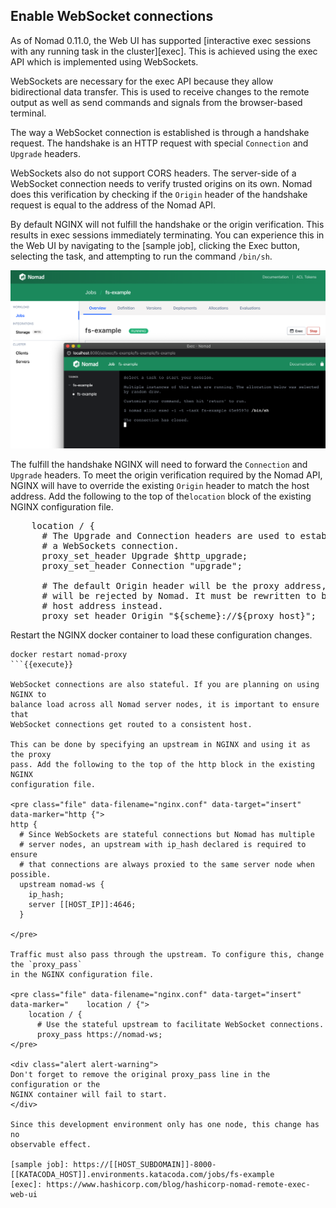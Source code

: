 <style type="text/css">
.alert { position: relative; padding: .75rem 1.25rem; margin-bottom: 1rem; border: 1px solid transparent; border-radius: .25rem; }
.alert-warning { color: #856404; background-color: #fff3cd; border-color: #ffeeba; }
</style>
## Enable WebSocket connections

As of Nomad 0.11.0, the Web UI has supported [interactive exec sessions with any
running task in the cluster][exec]. This is achieved using the exec API which is
implemented using WebSockets.

WebSockets are necessary for the exec API because they allow bidirectional data
transfer. This is used to receive changes to the remote output as well as send
commands and signals from the browser-based terminal.

The way a WebSocket connection is established is through a handshake request.
The handshake is an HTTP request with special `Connection` and `Upgrade`
headers.

WebSockets also do not support CORS headers. The server-side of a WebSocket
connection needs to verify trusted origins on its own. Nomad does this
verification by checking if the `Origin` header of the handshake request is
equal to the address of the Nomad API.

By default NGINX will not fulfill the handshake or the origin verification. This
results in exec sessions immediately terminating. You can experience this in the
Web UI by navigating to the [sample job], clicking the Exec button, selecting the
task, and attempting to run the command `/bin/sh`.

![Error in the UI when running /bin/sh. The connection has closed.](./assets/cannot-remote-exec.png)

The fulfill the handshake NGINX will need to forward the `Connection` and
`Upgrade` headers. To meet the origin verification required by the Nomad API,
NGINX will have to override the existing `Origin` header to match the host
address. Add the following to the top of the`location` block of the existing
NGINX configuration file.

<pre class="file" data-filename="nginx.conf" data-target="insert" data-marker="    location / {">
    location / {
      # The Upgrade and Connection headers are used to establish
      # a WebSockets connection.
      proxy_set_header Upgrade $http_upgrade;
      proxy_set_header Connection "upgrade";

      # The default Origin header will be the proxy address, which
      # will be rejected by Nomad. It must be rewritten to be the
      # host address instead.
      proxy_set_header Origin "${scheme}://${proxy_host}";
</pre>

Restart the NGINX docker container to load these configuration changes.

```
docker restart nomad-proxy
```{{execute}}

WebSocket connections are also stateful. If you are planning on using NGINX to
balance load across all Nomad server nodes, it is important to ensure that
WebSocket connections get routed to a consistent host.

This can be done by specifying an upstream in NGINX and using it as the proxy
pass. Add the following to the top of the http block in the existing NGINX
configuration file.

<pre class="file" data-filename="nginx.conf" data-target="insert" data-marker="http {">
http {
  # Since WebSockets are stateful connections but Nomad has multiple
  # server nodes, an upstream with ip_hash declared is required to ensure
  # that connections are always proxied to the same server node when possible.
  upstream nomad-ws {
    ip_hash;
    server [[HOST_IP]]:4646;
  }

</pre>

Traffic must also pass through the upstream. To configure this, change the `proxy_pass`
in the NGINX configuration file.

<pre class="file" data-filename="nginx.conf" data-target="insert" data-marker="    location / {">
    location / {
      # Use the stateful upstream to facilitate WebSocket connections.
      proxy_pass https://nomad-ws;
</pre>

<div class="alert alert-warning">
Don't forget to remove the original proxy_pass line in the configuration or the
NGINX container will fail to start.
</div>

Since this development environment only has one node, this change has no
observable effect.

[sample job]: https://[[HOST_SUBDOMAIN]]-8000-[[KATACODA_HOST]].environments.katacoda.com/jobs/fs-example
[exec]: https://www.hashicorp.com/blog/hashicorp-nomad-remote-exec-web-ui
